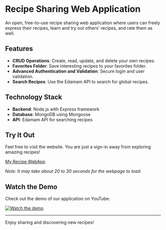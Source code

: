 # Recipe Sharing Web Application

An open, free-to-use recipe sharing web application where users can freely express their recipes, learn and try out others' recipes, and rate them as well.

## Features

- **CRUD Operations**: Create, read, update, and delete your own recipes.
- **Favorites Folder**: Save interesting recipes to your favorites folder.
- **Advanced Authentication and Validation**: Secure login and user validation.
- **Search Recipes**: Use the Edamam API to search for global recipes.

## Technology Stack

- **Backend**: Node.js with Express framework
- **Database**: MongoDB using Mongoose
- **API**: Edamam API for searching recipes

## Try It Out

Feel free to visit the website. You are just a sign-in away from exploring amazing recipes!

[My Recipe WebApp](https://recipe-sharing-webapp.onrender.com)

*Note: It may take about 20 to 30 seconds for the webpage to load.*

## Watch the Demo

Check out the demo of our application on YouTube:

[![Watch the demo](https://img.youtube.com/vi/z-MulRu9_zQ/maxresdefault.jpg)](https://www.youtube.com/watch?v=z-MulRu9_zQ)

---

Enjoy sharing and discovering new recipes!
